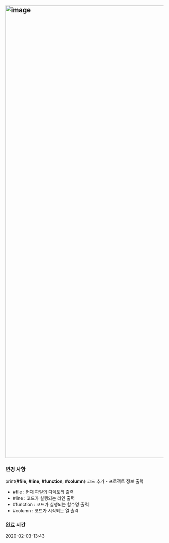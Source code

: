 ## <img width="1440" alt="image" src="https://user-images.githubusercontent.com/37682858/73639380-974f5000-46af-11ea-9431-53a1286a49aa.png">

### 변경 사항

print(**#file**, **#line**, **#function**, **#column**) 코드 추가 - 프로젝트 정보 출력

* #file : 현재 파일의 디렉토리 출력
* #line : 코드가 실행되는 라인 출력
* #function : 코드가 실행되는 함수명 출력
* #column : 코드가 시작되는 열 출력

### 완료 시간

2020-02-03-13:43